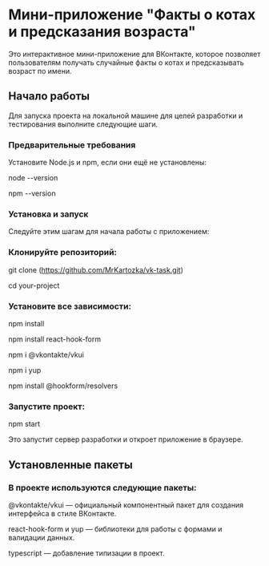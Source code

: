 # Мини-приложение "Факты о котах и предсказания возраста"

Это интерактивное мини-приложение для ВКонтакте, которое позволяет пользователям получать случайные факты о котах и предсказывать возраст по имени.

## Начало работы

Для запуска проекта на локальной машине для целей разработки и тестирования выполните следующие шаги.

### Предварительные требования

Установите Node.js и npm, если они ещё не установлены:

node --version

npm --version

### Установка и запуск
Следуйте этим шагам для начала работы с приложением:

### Клонируйте репозиторий:

git clone (https://github.com/MrKartozka/vk-task.git)

cd your-project

### Установите все зависимости:

npm install

npm install react-hook-form

npm i @vkontakte/vkui

npm i yup

npm install @hookform/resolvers

### Запустите проект:

npm start

Это запустит сервер разработки и откроет приложение в браузере.

## Установленные пакеты

### В проекте используются следующие пакеты:

@vkontakte/vkui — официальный компонентный пакет для создания интерфейса в стиле ВКонтакте.

react-hook-form и yup — библиотеки для работы с формами и валидации данных.

typescript — добавление типизации в проект.
